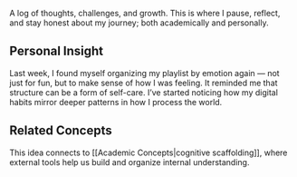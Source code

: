 
A log of thoughts, challenges, and growth. This is where I pause, reflect, and stay honest about my journey; both academically and personally.

## Personal Insight

Last week, I found myself organizing my playlist by emotion again — not just for fun, but to make sense of how I was feeling. It reminded me that structure can be a form of self-care. I’ve started noticing how my digital habits mirror deeper patterns in how I process the world.

## Related Concepts

This idea connects to [[Academic Concepts|cognitive scaffolding]], where external tools help us build and organize internal understanding.